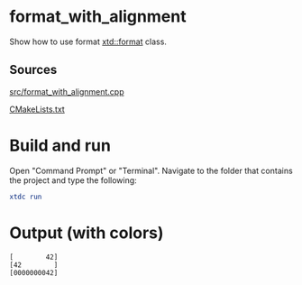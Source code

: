 # format_with_alignment

Show how to use format [xtd::format](https://codedocs.xyz/gammasoft71/xtd/_format_page.html) class.

## Sources

[src/format_with_alignment.cpp](src/format_with_alignment.cpp)

[CMakeLists.txt](CMakeLists.txt)

# Build and run

Open "Command Prompt" or "Terminal". Navigate to the folder that contains the project and type the following:

```cmake
xtdc run
```

# Output (with colors)

```
[        42]
[42        ]
[0000000042]
```

